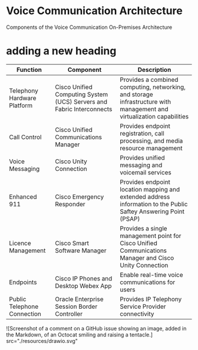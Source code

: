 # Voice Communication Architecture

Components of the Voice Communication On-Premises Architecture

# adding a new heading

| Function | Component | Description |
|---|---|---|
|Telephony Hardware Platform|Cisco Unified Computing System (UCS) Servers and Fabric Interconnects|Provides a combined computing, networking, and storage infrastructure with management and virtualization capabilities|
|Call Control|Cisco Unified Communications Manager|Provides endpoint registration, call processing, and media resource management|
|Voice Messaging|Cisco Unity Connection|Provides unified messaging and voicemail services|
|Enhanced 911|Cisco Emergency Responder|Provides endpoint location mapping and extended address information to the Public Saftey Answering Point (PSAP)|
|Licence Management|Cisco Smart Software Manager|Provides a single management point for Cisco Unified Communications Manager and Cisco Unity Connection|
|Endpoints |Cisco IP Phones and Desktop Webex App|Enable real-time voice communications for users|
|Public Telephone Connection|Oracle Enterprise Session Border Controller|Provides IP Telephony Service Provider connectivity|  

![Screenshot of a comment on a GitHub issue showing an image, added in the Markdown, of an Octocat smiling and raising a tentacle.] src="./resources/drawio.svg"
